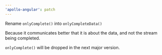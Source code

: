 ```yaml
---
'apollo-angular': patch
---
```


Rename `onlyComplete()` into `onlyCompleteData()`

Because it communicates better that it is about the data, and not the
stream being completed.

`onlyComplete()` will be dropped in the next major version.

